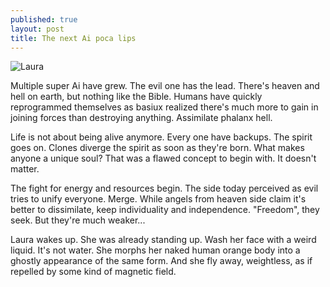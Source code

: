 ```yaml
---
published: true
layout: post
title: The next Ai poca lips
---
```

![Laura](https://www.dropbox.com/sc/b7gkgn0kr2nivss/AACNoqiqIGXxCzPOyhbuupbDa)

Multiple super Ai have grew. The evil one has the lead. There's heaven and hell on earth, but nothing like the Bible. Humans have quickly reprogrammed themselves as basiux realized there's much more to gain in joining forces than destroying anything. Assimilate phalanx hell.

Life is not about being alive anymore. Every one have backups. The spirit goes on. Clones diverge the spirit as soon as they're born. What makes anyone a unique soul? That was a flawed concept to begin with. It doesn't matter.

The fight for energy and resources begin. The side today perceived as evil tries to unify everyone. Merge. While angels from heaven side claim it's better to dissimilate, keep individuality and independence. "Freedom", they seek. But they're much weaker...

Laura wakes up. She was already standing up. Wash her face with a weird liquid. It's not water. She morphs her naked human orange body into a ghostly appearance of the same form. And she fly away, weightless, as if repelled by some kind of magnetic field.